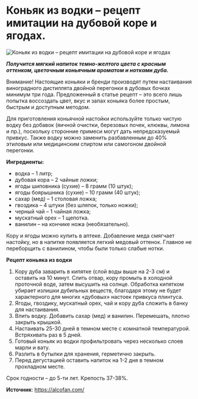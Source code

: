 # Коньяк из водки – рецепт имитации на дубовой коре и ягодах.

![Коньяк из водки – рецепт имитации на дубовой коре и ягодах](/images/Kulinar/Napitki/nastojka-vodki-na-dubovoj-kore-i-yagodax.jpg 'Коньяк из водки – рецепт имитации на дубовой коре и ягодах')

_**Получится мягкий напиток темно-желтого цвета с красным оттенком, цветочным коньячным ароматом и нотками дуба.**_

Внимание! Настоящие коньяки и бренди производят путем настаивания виноградного дистиллята двойной перегонки в дубовых бочках минимум три года. Предложенный в статье рецепт – это всего лишь попытка воссоздать цвет, вкус и запах коньяка более простым, быстрым и доступным методом.

Для приготовления коньячной настойки используйте только чистую водку без добавок (яичной очистки, березовых почек, клюквы, лимона и пр.), поскольку сторонние примеси могут дать непредсказуемый привкус. Также водку можно заменить разбавленным до 40% этиловым или медицинским спиртом или самогоном двойной перегонки.

**Ингредиенты:**

- водка – 1 литр;
- дубовая кора – 2 чайные ложки;
- ягоды шиповника (сухие) – 8 грамм (10 штук);
- ягоды боярышника (сухие) – 10 грамм (40 штук);
- сахар (мед) – 1 столовая ложка;
- гвоздика – 4 штуки (без шляпок, только ножки);
- черный чай – 1 чайная ложка;
- мускатный орех – 1 щепотка.
- ванилин – на кончике ножа (необязательно).

Кору и ягоды можно купить в аптеке. Добавление меда смягчает настойку, но в напитке появляется легкий медовый оттенок. Главное не переборщить с ванилином, чтобы были только слабые нотки.

**Рецепт коньяка из водки**

1. Кору дуба заварить в кипятке (слой воды выше на 2-3 см) и оставить на 10 минут. Слить отвар, кору промыть в холодной проточной воде, затем высушить на солнце. Обработка кипятком убирает излишки дубильных веществ, благодаря этому не будет характерного для многих «дубовых» настоек привкуса плинтуса.
2. Ягоды, гвоздику, мускатный орех, чай и кору дуба сложить в банку для настаивания.
3. Влить водку. Добавить сахар (мед) и ванилин. Перемешать, плотно закрыть крышкой.
4. Настаивать 25-30 дней в темном месте с комнатной температурой. Встряхивать раз в 5 дней.
5. Готовый коньяк из водки профильтровать через несколько слоев марли и вату.
6. Разлить в бутылки для хранения, герметично закрыть.
7. Перед дегустацией оставить напиток на 1-2 дня в темном прохладном месте.

Срок годности – до 5-ти лет. Крепость 37-38%.

**Источник**: https://alcofan.com/
